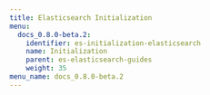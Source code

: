 ```yaml
---
title: Elasticsearch Initialization
menu:
  docs_0.8.0-beta.2:
    identifier: es-initialization-elasticsearch
    name: Initialization
    parent: es-elasticsearch-guides
    weight: 35
menu_name: docs_0.8.0-beta.2
---
```


